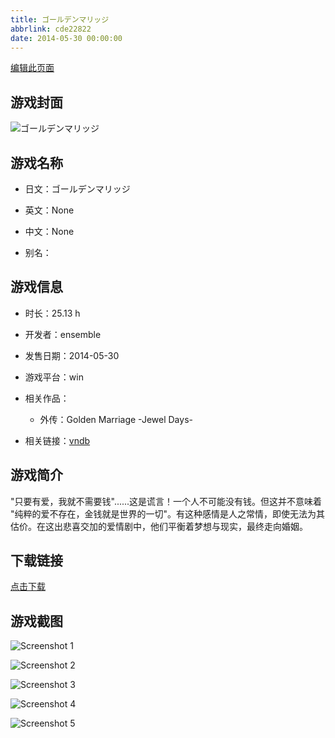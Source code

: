 ```yaml
---
title: ゴールデンマリッジ
abbrlink: cde22822
date: 2014-05-30 00:00:00
---
```

[编辑此页面](https://github.com/ACG-3/ADV3-source/blob/main/source/_posts/games/%E3%82%B4%E3%83%BC%E3%83%AB%E3%83%87%E3%83%B3%E3%83%9E%E3%83%AA%E3%83%83%E3%82%B8.md)

## 游戏封面

![ゴールデンマリッジ](https://pan.timero.xyz/d/onedrive/img_lib_001/%E3%82%B4%E3%83%BC%E3%83%AB%E3%83%87%E3%83%B3%E3%83%9E%E3%83%AA%E3%83%83%E3%82%B8_cover.avif)


## 游戏名称

- 日文：ゴールデンマリッジ
- 英文：None
- 中文：None

- 别名：


## 游戏信息

- 时长：25.13 h
- 开发者：ensemble
- 发售日期：2014-05-30
- 游戏平台：win
- 相关作品：
   - 外传：Golden Marriage -Jewel Days-

- 相关链接：[vndb](https://vndb.org/v14264)


## 游戏简介

"只要有爱，我就不需要钱"......这是谎言！一个人不可能没有钱。但这并不意味着 "纯粹的爱不存在，金钱就是世界的一切"。有这种感情是人之常情，即使无法为其估价。在这出悲喜交加的爱情剧中，他们平衡着梦想与现实，最终走向婚姻。




## 下载链接

[点击下载](https://pan.timero.xyz/onedrive/adv_lib_001/%E3%82%B4%E3%83%BC%E3%83%AB%E3%83%87%E3%83%B3%E3%83%9E%E3%83%AA%E3%83%83%E3%82%B8)


## 游戏截图


![Screenshot 1](https://pan.timero.xyz/d/onedrive/img_lib_001/%E3%82%B4%E3%83%BC%E3%83%AB%E3%83%87%E3%83%B3%E3%83%9E%E3%83%AA%E3%83%83%E3%82%B8_Screenshot_1.avif)

![Screenshot 2](https://pan.timero.xyz/d/onedrive/img_lib_001/%E3%82%B4%E3%83%BC%E3%83%AB%E3%83%87%E3%83%B3%E3%83%9E%E3%83%AA%E3%83%83%E3%82%B8_Screenshot_2.avif)

![Screenshot 3](https://pan.timero.xyz/d/onedrive/img_lib_001/%E3%82%B4%E3%83%BC%E3%83%AB%E3%83%87%E3%83%B3%E3%83%9E%E3%83%AA%E3%83%83%E3%82%B8_Screenshot_3.avif)

![Screenshot 4](https://pan.timero.xyz/d/onedrive/img_lib_001/%E3%82%B4%E3%83%BC%E3%83%AB%E3%83%87%E3%83%B3%E3%83%9E%E3%83%AA%E3%83%83%E3%82%B8_Screenshot_4.avif)

![Screenshot 5](https://pan.timero.xyz/d/onedrive/img_lib_001/%E3%82%B4%E3%83%BC%E3%83%AB%E3%83%87%E3%83%B3%E3%83%9E%E3%83%AA%E3%83%83%E3%82%B8_Screenshot_5.avif)

